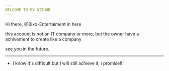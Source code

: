 ```yaml
---
WELCOME TO MY GITHUB
---
```


Hi there, @Bixo-Entertaiment in here

this account is not an IT company or more, but the owner have a achivement to create like a company

see you in the future.

---

- I know it's difficult but I will still achieve it, i promise!!!


<!---
A
--->
